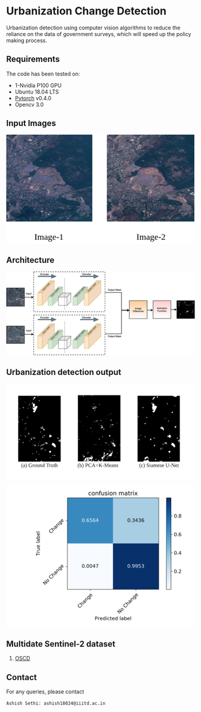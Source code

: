# Urbanization Change Detection

Urbanization detection using computer vision algorithms
to reduce the reliance on the data of government
surveys, which will speed up the policy making
process.

## Requirements
The code has been tested on:

- 1-Nvidia P100 GPU
- Ubuntu 18.04 LTS
- [Pytorch](https://pytorch.org/) v0.4.0
- Opencv 3.0

## Input Images
![op](images/ip.png)


## Architecture
<!-- ![Alt text](images/unet2.png?raw=true "Title") -->
<!-- ![Screenshot](images/unet2.png) -->
![op](images/unet2.png)


## Urbanization detection output
![results](images/results.png)

![cm](images/confusionmatrix.png)



## Multidate Sentinel-2 dataset

1. [OSCD](https://rcdaudt.github.io/oscd/)

## Contact
For any queries, please contact
```
Ashish Sethi: ashish18024@iiitd.ac.in
```


